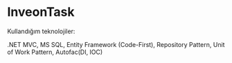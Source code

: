 # InveonTask
Kullandığım teknolojiler:

.NET MVC, MS SQL, Entity Framework (Code-First), Repository Pattern, Unit of Work Pattern, Autofac(DI, IOC)
